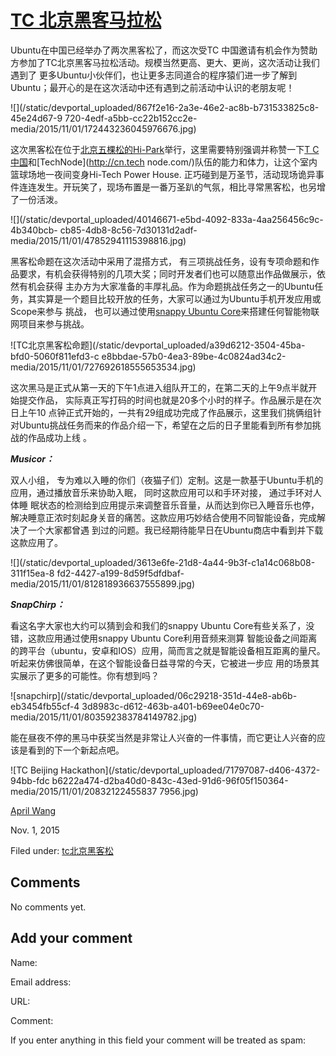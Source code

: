 





#  [TC 北京黑客马拉松](/en/blog/2015/11/01/tcBeijingHackathon/)

Ubuntu在中国已经举办了两次黑客松了，而这次受TC 中国邀请有机会作为赞助方参加了TC北京黑客马拉松活动。规模当然更高、更大、更尚，这次活动让我们遇到了
更多Ubuntu小伙伴们，也让更多志同道合的程序猿们进一步了解到Ubuntu；最开心的是在这次活动中还有遇到之前活动中认识的老朋友呢！

![](/static/devportal_uploaded/867f2e16-2a3e-46e2-ac8b-b731533825c8-45e24d67-9
720-4edf-a5bb-cc22b152cc2e-media/2015/11/01/172443236045976676.jpg)

这次黑客松在位于[北京五棵松的Hi-Park](http://tc.technode.com/en/location/)举行，这里需要特别强调并称赞一下[T
C](http://techcrunch.cn/)[中国](http://techcrunch.cn/)和[TechNode](http://cn.tech
node.com/)队伍的能力和体力，让这个室内篮球场地一夜间变身Hi-Tech Power House.
正巧碰到是万圣节，活动现场诡异事件连连发生。开玩笑了，现场布置是一番万圣趴的气氛，相比寻常黑客松，也另增了一份活泼。

![](/static/devportal_uploaded/40146671-e5bd-4092-833a-4aa256456c9c-4b340bcb-
cb85-4db8-8c56-7d30131d2adf-media/2015/11/01/47852941115398816.jpg)

黑客松命题在这次活动中采用了混搭方式， 有三项挑战任务，设有专项命题和作品要求，有机会获得特别的几项大奖；同时开发者们也可以随意出作品做展示，依然有机会获得
主办方为大家准备的丰厚礼品。作为命题挑战任务之一的Ubuntu任务，其实算是一个题目比较开放的任务，大家可以通过为Ubuntu手机开发应用或Scope来参与
挑战， 也可以通过使用[snappy Ubuntu
Core](http://cn.developer.ubuntu.com/snappy)来搭建任何智能物联网项目来参与挑战。

![TC北京黑客松命题](/static/devportal_uploaded/a39d6212-3504-45ba-bfd0-5060f811efd3-c
e8bbdae-57b0-4ea3-89be-4c0824ad34c2-media/2015/11/01/727692618555653534.jpg)

这次黑马是正式从第一天的下午1点进入组队开工的，在第二天的上午9点半就开始提交作品， 实际真正写打码的时间也就是20多个小时的样子。作品展示是在次日上午10
点钟正式开始的，一共有29组成功完成了作品展示，这里我们挑俩组针对Ubuntu挑战任务而来的作品介绍一下，希望在之后的日子里能看到所有参加挑战的作品成功上线
。

_**Musicor：**_

双人小组， 专为难以入睡的你们（夜猫子们）定制。这是一款基于Ubuntu手机的应用，通过播放音乐来协助入眠， 同时这款应用可以和手环对接， 通过手环对人体睡
眠状态的检测给到应用提示来调整音乐音量，从而达到你已入睡音乐也停，解决睡意正浓时刻起身关音的痛苦。这款应用巧妙结合使用不同智能设备，完成解决了一个大家都曾遇
到过的问题。我已经期待能早日在Ubuntu商店中看到并下载这款应用了。

![](/static/devportal_uploaded/3613e6fe-21d8-4a44-9b3f-c1a14c068b08-311f15ea-8
fd2-4427-a199-8d59f5dfdbaf-media/2015/11/01/812818936637555899.jpg)

_**SnapChirp：**_

看这名字大家也大约可以猜到会和我们的snappy Ubuntu Core有些关系了，没错，这款应用通过使用snappy Ubuntu Core利用音频来测算
智能设备之间距离的跨平台（ubuntu，安卓和IOS）应用，简而言之就是智能设备相互距离的量尺。听起来仿佛很简单，在这个智能设备日益寻常的今天，它被进一步应
用的场景其实展示了更多的可能性。你有想到吗？

![snapchirp](/static/devportal_uploaded/06c29218-351d-44e8-ab6b-eb3454fb55cf-4
3d8983c-d612-463b-a401-b69ee04e0c70-media/2015/11/01/803592383784149782.jpg)

能在昼夜不停的黑马中获奖当然是非常让人兴奋的一件事情，而它更让人兴奋的应该是看到的下一个新起点吧。

![TC Beijing Hackathon](/static/devportal_uploaded/71797087-d406-4372-94bb-fdc
b6222a474-d2ba40d0-843c-43ed-91d6-96f05f150364-media/2015/11/01/20832122455837
7956.jpg)

[April Wang](/en/blog/authors/aprilswang/)

Nov. 1, 2015

Filed under:
[tc北京黑客松](/en/blog/tags/tc%E5%8C%97%E4%BA%AC%E9%BB%91%E5%AE%A2%E6%9D%BE/)





## Comments

No comments yet.

## Add your comment

Name:

Email address:

URL:

Comment:

If you enter anything in this field your comment will be treated as spam:






